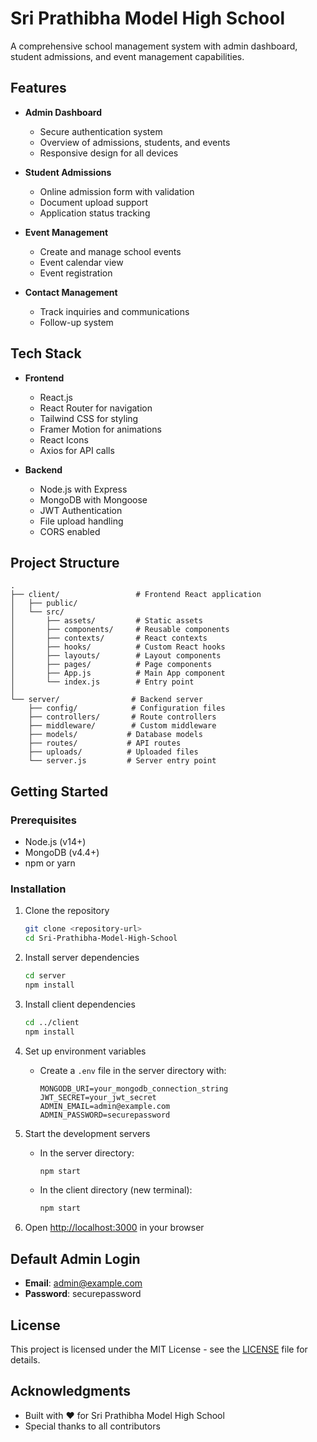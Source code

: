 # Sri Prathibha Model High School

A comprehensive school management system with admin dashboard, student admissions, and event management capabilities.

## Features

- **Admin Dashboard**
  - Secure authentication system
  - Overview of admissions, students, and events
  - Responsive design for all devices

- **Student Admissions**
  - Online admission form with validation
  - Document upload support
  - Application status tracking

- **Event Management**
  - Create and manage school events
  - Event calendar view
  - Event registration

- **Contact Management**
  - Track inquiries and communications
  - Follow-up system

## Tech Stack

- **Frontend**
  - React.js
  - React Router for navigation
  - Tailwind CSS for styling
  - Framer Motion for animations
  - React Icons
  - Axios for API calls

- **Backend**
  - Node.js with Express
  - MongoDB with Mongoose
  - JWT Authentication
  - File upload handling
  - CORS enabled

## Project Structure

```
.
├── client/                 # Frontend React application
│   ├── public/
│   └── src/
│       ├── assets/         # Static assets
│       ├── components/     # Reusable components
│       ├── contexts/       # React contexts
│       ├── hooks/          # Custom React hooks
│       ├── layouts/        # Layout components
│       ├── pages/          # Page components
│       ├── App.js          # Main App component
│       └── index.js        # Entry point
│
└── server/                # Backend server
    ├── config/            # Configuration files
    ├── controllers/       # Route controllers
    ├── middleware/        # Custom middleware
    ├── models/           # Database models
    ├── routes/           # API routes
    ├── uploads/          # Uploaded files
    └── server.js         # Server entry point
```

## Getting Started

### Prerequisites

- Node.js (v14+)
- MongoDB (v4.4+)
- npm or yarn

### Installation

1. Clone the repository
   ```bash
   git clone <repository-url>
   cd Sri-Prathibha-Model-High-School
   ```

2. Install server dependencies
   ```bash
   cd server
   npm install
   ```

3. Install client dependencies
   ```bash
   cd ../client
   npm install
   ```

4. Set up environment variables
   - Create a `.env` file in the server directory with:
     ```
     MONGODB_URI=your_mongodb_connection_string
     JWT_SECRET=your_jwt_secret
     ADMIN_EMAIL=admin@example.com
     ADMIN_PASSWORD=securepassword
     ```

5. Start the development servers
   - In the server directory:
     ```bash
     npm start
     ```
   - In the client directory (new terminal):
     ```bash
     npm start
     ```

6. Open [http://localhost:3000](http://localhost:3000) in your browser

## Default Admin Login

- **Email**: admin@example.com
- **Password**: securepassword

## License

This project is licensed under the MIT License - see the [LICENSE](LICENSE) file for details.

## Acknowledgments

- Built with ❤️ for Sri Prathibha Model High School
- Special thanks to all contributors